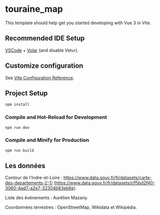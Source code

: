 # touraine_map

This template should help get you started developing with Vue 3 in Vite.

## Recommended IDE Setup

[VSCode](https://code.visualstudio.com/) + [Volar](https://marketplace.visualstudio.com/items?itemName=Vue.volar) (and disable Vetur).

## Customize configuration

See [Vite Configuration Reference](https://vite.dev/config/).

## Project Setup

```sh
npm install
```

### Compile and Hot-Reload for Development

```sh
npm run dev
```

### Compile and Minify for Production

```sh
npm run build
```


## Les données

Contour de l'Indre-et-Loire : https://www.data.gouv.fr/fr/datasets/carte-des-departements-2-1/ (https://www.data.gouv.fr/fr/datasets/r/f5bd2f40-3060-4ad7-a2e7-32304b83eb6e).

Liste des événements : Aurélien Mazany.

Coordonnées terrestres : OpenStreetMap, Wikidata et Wikipédia.